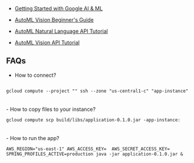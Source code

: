 


- [Getting Started with Google AI & ML](https://cloud.google.com/ml-engine/docs/tensorflow/getting-started-training-prediction?_ga=2.133596747.-452844365.1517727035&_gac=1.117566203.1535770353.CjwKCAjwzqPcBRAnEiwAzKRgS4AOLg5sf80lQ4-Ykc6ij1567UI-R-bC3j07FtpbqC-og2dPSyZJ3RoCtdwQAvD_BwE)

- [AutoML Vision Beginner's Guide](https://cloud.google.com/vision/automl/docs/beginners-guide#evaluate)

- [AutoML Natural Language API Tutorial](https://cloud.google.com/natural-language/automl/docs/tutorial)

- [AutoML Vision API Tutorial](https://cloud.google.com/vision/automl/docs/tutorial)

FAQs
----

- How to connect?

<code>
gcloud compute --project "" ssh --zone "us-central1-c" "app-instance"
</code>
<br>
<br>
- How to copy files to your instance?
<br>
<code>
gcloud compute scp build/libs/application-0.1.0.jar -app-instance: 
</code>
<br>
<br>
- How to run the app?
<br>
<code>
AWS_REGION="us-east-1" AWS_ACCESS_KEY=  AWS_SECRET_ACCESS_KEY= SPRING_PROFILES_ACTIVE=production java -jar application-0.1.0.jar &
</code>